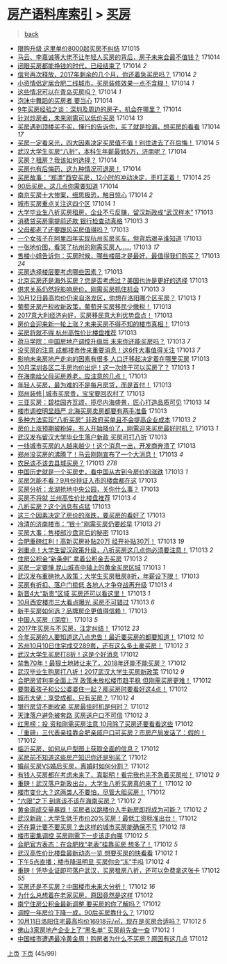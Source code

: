 [房产语料库索引](../../README.md)  > [买房](买房.md)
====
> [back](../README.md)

- [限购升级 这里单价8000起买房不纠结](http://jkwz.applinzi.com/ittc/7024556823494001680.html#%E9%99%90%E8%B4%AD%E5%8D%87%E7%BA%A7+%E8%BF%99%E9%87%8C%E5%8D%95%E4%BB%B78000%E8%B5%B7%E4%B9%B0%E6%88%BF%E4%B8%8D%E7%BA%A0%E7%BB%93) 171015  
- [马云、李嘉诚等大佬不让年轻人买房的背后，房子未来会最不值钱？](http://jkwz.applinzi.com/ittc/7024444293274666000.html#%E9%A9%AC%E4%BA%91%E3%80%81%E6%9D%8E%E5%98%89%E8%AF%9A%E7%AD%89%E5%A4%A7%E4%BD%AC%E4%B8%8D%E8%AE%A9%E5%B9%B4%E8%BD%BB%E4%BA%BA%E4%B9%B0%E6%88%BF%E7%9A%84%E8%83%8C%E5%90%8E%EF%BC%8C%E6%88%BF%E5%AD%90%E6%9C%AA%E6%9D%A5%E4%BC%9A%E6%9C%80%E4%B8%8D%E5%80%BC%E9%92%B1%EF%BC%9F) 171014  
- [闭眼买房都能挣钱的时代，已经结束了](http://jkwz.applinzi.com/ittc/7024437025569244177.html#%E9%97%AD%E7%9C%BC%E4%B9%B0%E6%88%BF%E9%83%BD%E8%83%BD%E6%8C%A3%E9%92%B1%E7%9A%84%E6%97%B6%E4%BB%A3%EF%BC%8C%E5%B7%B2%E7%BB%8F%E7%BB%93%E6%9D%9F%E4%BA%86) 171014 *2* 
- [信号再次释放，2017年剩余的几个月，你还着急买房吗？](http://jkwz.applinzi.com/ittc/7024395702103442448.html#%E4%BF%A1%E5%8F%B7%E5%86%8D%E6%AC%A1%E9%87%8A%E6%94%BE%EF%BC%8C2017%E5%B9%B4%E5%89%A9%E4%BD%99%E7%9A%84%E5%87%A0%E4%B8%AA%E6%9C%88%EF%BC%8C%E4%BD%A0%E8%BF%98%E7%9D%80%E6%80%A5%E4%B9%B0%E6%88%BF%E5%90%97%EF%BC%9F) 171014 *2* 
- [小资情侣定居合肥二线城市，买房装修效果一点不含糊！](http://jkwz.applinzi.com/ittc/7024344699765261328.html#%E5%B0%8F%E8%B5%84%E6%83%85%E4%BE%A3%E5%AE%9A%E5%B1%85%E5%90%88%E8%82%A5%E4%BA%8C%E7%BA%BF%E5%9F%8E%E5%B8%82%EF%BC%8C%E4%B9%B0%E6%88%BF%E8%A3%85%E4%BF%AE%E6%95%88%E6%9E%9C%E4%B8%80%E7%82%B9%E4%B8%8D%E5%90%AB%E7%B3%8A%EF%BC%81) 171014 *1* 
- [这些情况可以在青岛买房吗？](http://jkwz.applinzi.com/ittc/7024339954237441041.html#%E8%BF%99%E4%BA%9B%E6%83%85%E5%86%B5%E5%8F%AF%E4%BB%A5%E5%9C%A8%E9%9D%92%E5%B2%9B%E4%B9%B0%E6%88%BF%E5%90%97%EF%BC%9F) 171014 *1* 
- [泡沫中舞蹈的买房者 要当心](http://jkwz.applinzi.com/ittc/7024333327237121041.html#%E6%B3%A1%E6%B2%AB%E4%B8%AD%E8%88%9E%E8%B9%88%E7%9A%84%E4%B9%B0%E6%88%BF%E8%80%85+%E8%A6%81%E5%BD%93%E5%BF%83) 171014  
- [9年买房经验之谈：深圳及周边的房子，机会在哪里？](http://jkwz.applinzi.com/ittc/7024327762599478288.html#9%E5%B9%B4%E4%B9%B0%E6%88%BF%E7%BB%8F%E9%AA%8C%E4%B9%8B%E8%B0%88%EF%BC%9A%E6%B7%B1%E5%9C%B3%E5%8F%8A%E5%91%A8%E8%BE%B9%E7%9A%84%E6%88%BF%E5%AD%90%EF%BC%8C%E6%9C%BA%E4%BC%9A%E5%9C%A8%E5%93%AA%E9%87%8C%EF%BC%9F) 171014  
- [针对炒房者，未来刚需可以低价买房](http://jkwz.applinzi.com/ittc/7024295047665812496.html#%E9%92%88%E5%AF%B9%E7%82%92%E6%88%BF%E8%80%85%EF%BC%8C%E6%9C%AA%E6%9D%A5%E5%88%9A%E9%9C%80%E5%8F%AF%E4%BB%A5%E4%BD%8E%E4%BB%B7%E4%B9%B0%E6%88%BF) 171014 *13* 
- [买房遇到顶楼买不买，懂行的告诉你，买了就是捡漏，想买房的看看](http://jkwz.applinzi.com/ittc/7024278812320334864.html#%E4%B9%B0%E6%88%BF%E9%81%87%E5%88%B0%E9%A1%B6%E6%A5%BC%E4%B9%B0%E4%B8%8D%E4%B9%B0%EF%BC%8C%E6%87%82%E8%A1%8C%E7%9A%84%E5%91%8A%E8%AF%89%E4%BD%A0%EF%BC%8C%E4%B9%B0%E4%BA%86%E5%B0%B1%E6%98%AF%E6%8D%A1%E6%BC%8F%EF%BC%8C%E6%83%B3%E4%B9%B0%E6%88%BF%E7%9A%84%E7%9C%8B%E7%9C%8B) 171014 *17* 
- [买房一定看采光，四大因素决定买房值不值！别住进去了在后悔！](http://jkwz.applinzi.com/ittc/7024277351628801041.html#%E4%B9%B0%E6%88%BF%E4%B8%80%E5%AE%9A%E7%9C%8B%E9%87%87%E5%85%89%EF%BC%8C%E5%9B%9B%E5%A4%A7%E5%9B%A0%E7%B4%A0%E5%86%B3%E5%AE%9A%E4%B9%B0%E6%88%BF%E5%80%BC%E4%B8%8D%E5%80%BC%EF%BC%81%E5%88%AB%E4%BD%8F%E8%BF%9B%E5%8E%BB%E4%BA%86%E5%9C%A8%E5%90%8E%E6%82%94%EF%BC%81) 171014 *5* 
- [武汉大学生买房“八折”，本科生年薪最低5万，济南呢？](http://jkwz.applinzi.com/ittc/7024259664710206481.html#%E6%AD%A6%E6%B1%89%E5%A4%A7%E5%AD%A6%E7%94%9F%E4%B9%B0%E6%88%BF%E2%80%9C%E5%85%AB%E6%8A%98%E2%80%9D%EF%BC%8C%E6%9C%AC%E7%A7%91%E7%94%9F%E5%B9%B4%E8%96%AA%E6%9C%80%E4%BD%8E5%E4%B8%87%EF%BC%8C%E6%B5%8E%E5%8D%97%E5%91%A2%EF%BC%9F) 171014  
- [买房？租房？我该如何选择？](http://jkwz.applinzi.com/ittc/7024251076948263952.html#%E4%B9%B0%E6%88%BF%EF%BC%9F%E7%A7%9F%E6%88%BF%EF%BC%9F%E6%88%91%E8%AF%A5%E5%A6%82%E4%BD%95%E9%80%89%E6%8B%A9%EF%BC%9F) 171014  
- [买房也有后悔药，这九种情况可退房！](http://jkwz.applinzi.com/ittc/7023514488228283409.html#%E4%B9%B0%E6%88%BF%E4%B9%9F%E6%9C%89%E5%90%8E%E6%82%94%E8%8D%AF%EF%BC%8C%E8%BF%99%E4%B9%9D%E7%A7%8D%E6%83%85%E5%86%B5%E5%8F%AF%E9%80%80%E6%88%BF%EF%BC%81) 171014  
- [买房故事：“郑漂”西安买房，12小时的冲动决定，歪打正着！](http://jkwz.applinzi.com/ittc/7024228383200904209.html#%E4%B9%B0%E6%88%BF%E6%95%85%E4%BA%8B%EF%BC%9A%E2%80%9C%E9%83%91%E6%BC%82%E2%80%9D%E8%A5%BF%E5%AE%89%E4%B9%B0%E6%88%BF%EF%BC%8C12%E5%B0%8F%E6%97%B6%E7%9A%84%E5%86%B2%E5%8A%A8%E5%86%B3%E5%AE%9A%EF%BC%8C%E6%AD%AA%E6%89%93%E6%AD%A3%E7%9D%80%EF%BC%81) 171014 *25* 
- [90后买房，这几点你需要知道](http://jkwz.applinzi.com/ittc/7022819107160982545.html#90%E5%90%8E%E4%B9%B0%E6%88%BF%EF%BC%8C%E8%BF%99%E5%87%A0%E7%82%B9%E4%BD%A0%E9%9C%80%E8%A6%81%E7%9F%A5%E9%81%93) 171014  
- [南京买房十大惨案，细思极恐，触目惊心](http://jkwz.applinzi.com/ittc/7024204812856591376.html#%E5%8D%97%E4%BA%AC%E4%B9%B0%E6%88%BF%E5%8D%81%E5%A4%A7%E6%83%A8%E6%A1%88%EF%BC%8C%E7%BB%86%E6%80%9D%E6%9E%81%E6%81%90%EF%BC%8C%E8%A7%A6%E7%9B%AE%E6%83%8A%E5%BF%83) 171014 *2* 
- [城市买房重点关注这四个区](http://jkwz.applinzi.com/ittc/7024195877353292817.html#%E5%9F%8E%E5%B8%82%E4%B9%B0%E6%88%BF%E9%87%8D%E7%82%B9%E5%85%B3%E6%B3%A8%E8%BF%99%E5%9B%9B%E4%B8%AA%E5%8C%BA) 171014 *1* 
- [大学毕业生八折买房租房，企业不亏反赚，留汉新政成“武汉样本”](http://jkwz.applinzi.com/ittc/7024066097639326737.html#%E5%A4%A7%E5%AD%A6%E6%AF%95%E4%B8%9A%E7%94%9F%E5%85%AB%E6%8A%98%E4%B9%B0%E6%88%BF%E7%A7%9F%E6%88%BF%EF%BC%8C%E4%BC%81%E4%B8%9A%E4%B8%8D%E4%BA%8F%E5%8F%8D%E8%B5%9A%EF%BC%8C%E7%95%99%E6%B1%89%E6%96%B0%E6%94%BF%E6%88%90%E2%80%9C%E6%AD%A6%E6%B1%89%E6%A0%B7%E6%9C%AC%E2%80%9D) 171013  
- [消费贷买房需提前还款 银行检查动真格](http://jkwz.applinzi.com/ittc/7024066702403437584.html#%E6%B6%88%E8%B4%B9%E8%B4%B7%E4%B9%B0%E6%88%BF%E9%9C%80%E6%8F%90%E5%89%8D%E8%BF%98%E6%AC%BE+%E9%93%B6%E8%A1%8C%E6%A3%80%E6%9F%A5%E5%8A%A8%E7%9C%9F%E6%A0%BC) 171013 *3* 
- [父母都老了还要跟风买房值得吗？](http://jkwz.applinzi.com/ittc/7024050118037341200.html#%E7%88%B6%E6%AF%8D%E9%83%BD%E8%80%81%E4%BA%86%E8%BF%98%E8%A6%81%E8%B7%9F%E9%A3%8E%E4%B9%B0%E6%88%BF%E5%80%BC%E5%BE%97%E5%90%97%EF%BC%9F) 171013  
- [一个女孩子在阿里四年实现杭州买房买车，但背后艰辛谁知道](http://jkwz.applinzi.com/ittc/7024046741043807249.html#%E4%B8%80%E4%B8%AA%E5%A5%B3%E5%AD%A9%E5%AD%90%E5%9C%A8%E9%98%BF%E9%87%8C%E5%9B%9B%E5%B9%B4%E5%AE%9E%E7%8E%B0%E6%9D%AD%E5%B7%9E%E4%B9%B0%E6%88%BF%E4%B9%B0%E8%BD%A6%EF%BC%8C%E4%BD%86%E8%83%8C%E5%90%8E%E8%89%B0%E8%BE%9B%E8%B0%81%E7%9F%A5%E9%81%93) 171013  
- [一张地价图，看哭了杭州的刚需买房人……](http://jkwz.applinzi.com/ittc/7024040984361567248.html#%E4%B8%80%E5%BC%A0%E5%9C%B0%E4%BB%B7%E5%9B%BE%EF%BC%8C%E7%9C%8B%E5%93%AD%E4%BA%86%E6%9D%AD%E5%B7%9E%E7%9A%84%E5%88%9A%E9%9C%80%E4%B9%B0%E6%88%BF%E4%BA%BA%E2%80%A6%E2%80%A6) 171013 *17* 
- [售楼小姐告诉你：买房时候，哪些楼层才是最好，最值得我们购买？](http://jkwz.applinzi.com/ittc/7024035496454521873.html#%E5%94%AE%E6%A5%BC%E5%B0%8F%E5%A7%90%E5%91%8A%E8%AF%89%E4%BD%A0%EF%BC%9A%E4%B9%B0%E6%88%BF%E6%97%B6%E5%80%99%EF%BC%8C%E5%93%AA%E4%BA%9B%E6%A5%BC%E5%B1%82%E6%89%8D%E6%98%AF%E6%9C%80%E5%A5%BD%EF%BC%8C%E6%9C%80%E5%80%BC%E5%BE%97%E6%88%91%E4%BB%AC%E8%B4%AD%E4%B9%B0%EF%BC%9F) 171013 *24* 
- [买房选择楼层要考虑哪些因素？](http://jkwz.applinzi.com/ittc/7024015169502577680.html#%E4%B9%B0%E6%88%BF%E9%80%89%E6%8B%A9%E6%A5%BC%E5%B1%82%E8%A6%81%E8%80%83%E8%99%91%E5%93%AA%E4%BA%9B%E5%9B%A0%E7%B4%A0%EF%BC%9F) 171013  
- [北京买房还是海外买房？您是否考虑过？美国也许是更好的选择](http://jkwz.applinzi.com/ittc/7024010256978543632.html#%E5%8C%97%E4%BA%AC%E4%B9%B0%E6%88%BF%E8%BF%98%E6%98%AF%E6%B5%B7%E5%A4%96%E4%B9%B0%E6%88%BF%EF%BC%9F%E6%82%A8%E6%98%AF%E5%90%A6%E8%80%83%E8%99%91%E8%BF%87%EF%BC%9F%E7%BE%8E%E5%9B%BD%E4%B9%9F%E8%AE%B8%E6%98%AF%E6%9B%B4%E5%A5%BD%E7%9A%84%E9%80%89%E6%8B%A9) 171013  
- [供求关系仍然将影响房价，刚需买房抓住机会](http://jkwz.applinzi.com/ittc/7023996565822374928.html#%E4%BE%9B%E6%B1%82%E5%85%B3%E7%B3%BB%E4%BB%8D%E7%84%B6%E5%B0%86%E5%BD%B1%E5%93%8D%E6%88%BF%E4%BB%B7%EF%BC%8C%E5%88%9A%E9%9C%80%E4%B9%B0%E6%88%BF%E6%8A%93%E4%BD%8F%E6%9C%BA%E4%BC%9A) 171013 *3* 
- [10月12日最高均价仍来自洛龙区，你想在洛阳哪个区买房？](http://jkwz.applinzi.com/ittc/7023990225456612369.html#10%E6%9C%8812%E6%97%A5%E6%9C%80%E9%AB%98%E5%9D%87%E4%BB%B7%E4%BB%8D%E6%9D%A5%E8%87%AA%E6%B4%9B%E9%BE%99%E5%8C%BA%EF%BC%8C%E4%BD%A0%E6%83%B3%E5%9C%A8%E6%B4%9B%E9%98%B3%E5%93%AA%E4%B8%AA%E5%8C%BA%E4%B9%B0%E6%88%BF%EF%BC%9F) 171013 *1* 
- [葡萄牙房产税收新政策，葡萄牙买房移民少缴税！](http://jkwz.applinzi.com/ittc/7023986988288574481.html#%E8%91%A1%E8%90%84%E7%89%99%E6%88%BF%E4%BA%A7%E7%A8%8E%E6%94%B6%E6%96%B0%E6%94%BF%E7%AD%96%EF%BC%8C%E8%91%A1%E8%90%84%E7%89%99%E4%B9%B0%E6%88%BF%E7%A7%BB%E6%B0%91%E5%B0%91%E7%BC%B4%E7%A8%8E%EF%BC%81) 171013  
- [2017意大利经济向好，买房移民意大利优势盘点！](http://jkwz.applinzi.com/ittc/7023986782381802513.html#2017%E6%84%8F%E5%A4%A7%E5%88%A9%E7%BB%8F%E6%B5%8E%E5%90%91%E5%A5%BD%EF%BC%8C%E4%B9%B0%E6%88%BF%E7%A7%BB%E6%B0%91%E6%84%8F%E5%A4%A7%E5%88%A9%E4%BC%98%E5%8A%BF%E7%9B%98%E7%82%B9%EF%BC%81) 171013  
- [房价会迎来新一轮上涨？未来买房不得不知的楼市真相！](http://jkwz.applinzi.com/ittc/7023984898698904592.html#%E6%88%BF%E4%BB%B7%E4%BC%9A%E8%BF%8E%E6%9D%A5%E6%96%B0%E4%B8%80%E8%BD%AE%E4%B8%8A%E6%B6%A8%EF%BC%9F%E6%9C%AA%E6%9D%A5%E4%B9%B0%E6%88%BF%E4%B8%8D%E5%BE%97%E4%B8%8D%E7%9F%A5%E7%9A%84%E6%A5%BC%E5%B8%82%E7%9C%9F%E7%9B%B8%EF%BC%81) 171013  
- [买房将就不得 杭州高性价比楼盘推荐](http://jkwz.applinzi.com/ittc/7023984169389130769.html#%E4%B9%B0%E6%88%BF%E5%B0%86%E5%B0%B1%E4%B8%8D%E5%BE%97+%E6%9D%AD%E5%B7%9E%E9%AB%98%E6%80%A7%E4%BB%B7%E6%AF%94%E6%A5%BC%E7%9B%98%E6%8E%A8%E8%8D%90) 171013  
- [荷马学院：中国房地产调控升级后 未来你还能买房吗？](http://jkwz.applinzi.com/ittc/7023983893290681361.html#%E8%8D%B7%E9%A9%AC%E5%AD%A6%E9%99%A2%EF%BC%9A%E4%B8%AD%E5%9B%BD%E6%88%BF%E5%9C%B0%E4%BA%A7%E8%B0%83%E6%8E%A7%E5%8D%87%E7%BA%A7%E5%90%8E+%E6%9C%AA%E6%9D%A5%E4%BD%A0%E8%BF%98%E8%83%BD%E4%B9%B0%E6%88%BF%E5%90%97%EF%BC%9F) 171013 *7* 
- [没买房的注意 成都楼市传来重要消息！这6件大事值得关注](http://jkwz.applinzi.com/ittc/7023983438800094225.html#%E6%B2%A1%E4%B9%B0%E6%88%BF%E7%9A%84%E6%B3%A8%E6%84%8F+%E6%88%90%E9%83%BD%E6%A5%BC%E5%B8%82%E4%BC%A0%E6%9D%A5%E9%87%8D%E8%A6%81%E6%B6%88%E6%81%AF%EF%BC%81%E8%BF%996%E4%BB%B6%E5%A4%A7%E4%BA%8B%E5%80%BC%E5%BE%97%E5%85%B3%E6%B3%A8) 171013 *7* 
- [影响未来房地产走向的因素有很多 人口迁移起决定着在哪里买房](http://jkwz.applinzi.com/ittc/7023975546999014416.html#%E5%BD%B1%E5%93%8D%E6%9C%AA%E6%9D%A5%E6%88%BF%E5%9C%B0%E4%BA%A7%E8%B5%B0%E5%90%91%E7%9A%84%E5%9B%A0%E7%B4%A0%E6%9C%89%E5%BE%88%E5%A4%9A+%E4%BA%BA%E5%8F%A3%E8%BF%81%E7%A7%BB%E8%B5%B7%E5%86%B3%E5%AE%9A%E7%9D%80%E5%9C%A8%E5%93%AA%E9%87%8C%E4%B9%B0%E6%88%BF) 171013  
- [10月深圳各区二手房均价出炉！这一次终于可以买房了？](http://jkwz.applinzi.com/ittc/7023960939731354640.html#10%E6%9C%88%E6%B7%B1%E5%9C%B3%E5%90%84%E5%8C%BA%E4%BA%8C%E6%89%8B%E6%88%BF%E5%9D%87%E4%BB%B7%E5%87%BA%E7%82%89%EF%BC%81%E8%BF%99%E4%B8%80%E6%AC%A1%E7%BB%88%E4%BA%8E%E5%8F%AF%E4%BB%A5%E4%B9%B0%E6%88%BF%E4%BA%86%EF%BC%9F) 171013 *1* 
- [在海南给父母买房养老，应注意的几点！](http://jkwz.applinzi.com/ittc/7023960351245354000.html#%E5%9C%A8%E6%B5%B7%E5%8D%97%E7%BB%99%E7%88%B6%E6%AF%8D%E4%B9%B0%E6%88%BF%E5%85%BB%E8%80%81%EF%BC%8C%E5%BA%94%E6%B3%A8%E6%84%8F%E7%9A%84%E5%87%A0%E7%82%B9%EF%BC%81) 171013  
- [年轻人买房，最为难的不是每月房贷，而是首付！](http://jkwz.applinzi.com/ittc/7023954529660437520.html#%E5%B9%B4%E8%BD%BB%E4%BA%BA%E4%B9%B0%E6%88%BF%EF%BC%8C%E6%9C%80%E4%B8%BA%E9%9A%BE%E7%9A%84%E4%B8%8D%E6%98%AF%E6%AF%8F%E6%9C%88%E6%88%BF%E8%B4%B7%EF%BC%8C%E8%80%8C%E6%98%AF%E9%A6%96%E4%BB%98%EF%BC%81) 171013  
- [郑州装修│城市买房贵，宝宝要回农村了](http://jkwz.applinzi.com/ittc/7023945574041256976.html#%E9%83%91%E5%B7%9E%E8%A3%85%E4%BF%AE%E2%94%82%E5%9F%8E%E5%B8%82%E4%B9%B0%E6%88%BF%E8%B4%B5%EF%BC%8C%E5%AE%9D%E5%AE%9D%E8%A6%81%E5%9B%9E%E5%86%9C%E6%9D%91%E4%BA%86) 171013  
- [三亚买房：碧桂园齐瓦颂，揽尽内海盛景，匠心打造品质可见](http://jkwz.applinzi.com/ittc/7023606008960779281.html#%E4%B8%89%E4%BA%9A%E4%B9%B0%E6%88%BF%EF%BC%9A%E7%A2%A7%E6%A1%82%E5%9B%AD%E9%BD%90%E7%93%A6%E9%A2%82%EF%BC%8C%E6%8F%BD%E5%B0%BD%E5%86%85%E6%B5%B7%E7%9B%9B%E6%99%AF%EF%BC%8C%E5%8C%A0%E5%BF%83%E6%89%93%E9%80%A0%E5%93%81%E8%B4%A8%E5%8F%AF%E8%A7%81) 171013 *14* 
- [楼市调控明显趋严 北海买房卖房都要有两手准备](http://jkwz.applinzi.com/ittc/7023903380068631568.html#%E6%A5%BC%E5%B8%82%E8%B0%83%E6%8E%A7%E6%98%8E%E6%98%BE%E8%B6%8B%E4%B8%A5+%E5%8C%97%E6%B5%B7%E4%B9%B0%E6%88%BF%E5%8D%96%E6%88%BF%E9%83%BD%E8%A6%81%E6%9C%89%E4%B8%A4%E6%89%8B%E5%87%86%E5%A4%87) 171013  
- [多种方法实现“八折买房” 非政府买单且不会提高企业成本](http://jkwz.applinzi.com/ittc/7023923127774610448.html#%E5%A4%9A%E7%A7%8D%E6%96%B9%E6%B3%95%E5%AE%9E%E7%8E%B0%E2%80%9C%E5%85%AB%E6%8A%98%E4%B9%B0%E6%88%BF%E2%80%9D+%E9%9D%9E%E6%94%BF%E5%BA%9C%E4%B9%B0%E5%8D%95%E4%B8%94%E4%B8%8D%E4%BC%9A%E6%8F%90%E9%AB%98%E4%BC%81%E4%B8%9A%E6%88%90%E6%9C%AC) 171013 *2* 
- [房价上涨预期被粉碎，有人开始降价了，刚需迎来买房最好时机？](http://jkwz.applinzi.com/ittc/7023920048471802896.html#%E6%88%BF%E4%BB%B7%E4%B8%8A%E6%B6%A8%E9%A2%84%E6%9C%9F%E8%A2%AB%E7%B2%89%E7%A2%8E%EF%BC%8C%E6%9C%89%E4%BA%BA%E5%BC%80%E5%A7%8B%E9%99%8D%E4%BB%B7%E4%BA%86%EF%BC%8C%E5%88%9A%E9%9C%80%E8%BF%8E%E6%9D%A5%E4%B9%B0%E6%88%BF%E6%9C%80%E5%A5%BD%E6%97%B6%E6%9C%BA%EF%BC%9F) 171013 *1* 
- [武汉发布留汉大学毕业生落户新政 买房可打八折](http://jkwz.applinzi.com/ittc/7023889501443851280.html#%E6%AD%A6%E6%B1%89%E5%8F%91%E5%B8%83%E7%95%99%E6%B1%89%E5%A4%A7%E5%AD%A6%E6%AF%95%E4%B8%9A%E7%94%9F%E8%90%BD%E6%88%B7%E6%96%B0%E6%94%BF+%E4%B9%B0%E6%88%BF%E5%8F%AF%E6%89%93%E5%85%AB%E6%8A%98) 171013  
- [一线城市买房的人越来越少！这个消息一出，开发商奔溃了](http://jkwz.applinzi.com/ittc/7023889219725050896.html#%E4%B8%80%E7%BA%BF%E5%9F%8E%E5%B8%82%E4%B9%B0%E6%88%BF%E7%9A%84%E4%BA%BA%E8%B6%8A%E6%9D%A5%E8%B6%8A%E5%B0%91%EF%BC%81%E8%BF%99%E4%B8%AA%E6%B6%88%E6%81%AF%E4%B8%80%E5%87%BA%EF%BC%8C%E5%BC%80%E5%8F%91%E5%95%86%E5%A5%94%E6%BA%83%E4%BA%86) 171013  
- [郑州没买房的沸腾了！马云刚刚宣布了一个大消息！](http://jkwz.applinzi.com/ittc/7023888843466605585.html#%E9%83%91%E5%B7%9E%E6%B2%A1%E4%B9%B0%E6%88%BF%E7%9A%84%E6%B2%B8%E8%85%BE%E4%BA%86%EF%BC%81%E9%A9%AC%E4%BA%91%E5%88%9A%E5%88%9A%E5%AE%A3%E5%B8%83%E4%BA%86%E4%B8%80%E4%B8%AA%E5%A4%A7%E6%B6%88%E6%81%AF%EF%BC%81) 171013 *4* 
- [农民该不该去县城买房？](http://jkwz.applinzi.com/ittc/7023882753043596305.html#%E5%86%9C%E6%B0%91%E8%AF%A5%E4%B8%8D%E8%AF%A5%E5%8E%BB%E5%8E%BF%E5%9F%8E%E4%B9%B0%E6%88%BF%EF%BC%9F) 171013 *278* 
- [中国历史就是一个买房史，看中国从古到今房价的涨跌](http://jkwz.applinzi.com/ittc/7023882586395509776.html#%E4%B8%AD%E5%9B%BD%E5%8E%86%E5%8F%B2%E5%B0%B1%E6%98%AF%E4%B8%80%E4%B8%AA%E4%B9%B0%E6%88%BF%E5%8F%B2%EF%BC%8C%E7%9C%8B%E4%B8%AD%E5%9B%BD%E4%BB%8E%E5%8F%A4%E5%88%B0%E4%BB%8A%E6%88%BF%E4%BB%B7%E7%9A%84%E6%B6%A8%E8%B7%8C) 171013 *1* 
- [买房怎能不看？9月份持证入市的楼盘都在这](http://jkwz.applinzi.com/ittc/7023881368856167440.html#%E4%B9%B0%E6%88%BF%E6%80%8E%E8%83%BD%E4%B8%8D%E7%9C%8B%EF%BC%9F9%E6%9C%88%E4%BB%BD%E6%8C%81%E8%AF%81%E5%85%A5%E5%B8%82%E7%9A%84%E6%A5%BC%E7%9B%98%E9%83%BD%E5%9C%A8%E8%BF%99) 171013  
- [买房分析：龙湖抢地中央公园，关你什么事？](http://jkwz.applinzi.com/ittc/7023879871116346385.html#%E4%B9%B0%E6%88%BF%E5%88%86%E6%9E%90%EF%BC%9A%E9%BE%99%E6%B9%96%E6%8A%A2%E5%9C%B0%E4%B8%AD%E5%A4%AE%E5%85%AC%E5%9B%AD%EF%BC%8C%E5%85%B3%E4%BD%A0%E4%BB%80%E4%B9%88%E4%BA%8B%EF%BC%9F) 171013  
- [买房不将就 兰州高性价比楼盘推荐](http://jkwz.applinzi.com/ittc/7023877244873868304.html#%E4%B9%B0%E6%88%BF%E4%B8%8D%E5%B0%86%E5%B0%B1+%E5%85%B0%E5%B7%9E%E9%AB%98%E6%80%A7%E4%BB%B7%E6%AF%94%E6%A5%BC%E7%9B%98%E6%8E%A8%E8%8D%90) 171013 *4* 
- [八折买房？这个消息有点猛](http://jkwz.applinzi.com/ittc/7023872450096530448.html#%E5%85%AB%E6%8A%98%E4%B9%B0%E6%88%BF%EF%BC%9F%E8%BF%99%E4%B8%AA%E6%B6%88%E6%81%AF%E6%9C%89%E7%82%B9%E7%8C%9B) 171013  
- [这三个因素决定了房价的涨跌，要买房的看好了](http://jkwz.applinzi.com/ittc/7023863017048114193.html#%E8%BF%99%E4%B8%89%E4%B8%AA%E5%9B%A0%E7%B4%A0%E5%86%B3%E5%AE%9A%E4%BA%86%E6%88%BF%E4%BB%B7%E7%9A%84%E6%B6%A8%E8%B7%8C%EF%BC%8C%E8%A6%81%E4%B9%B0%E6%88%BF%E7%9A%84%E7%9C%8B%E5%A5%BD%E4%BA%86) 171013  
- [冷清的济南楼市：“银十”刚需买房仍要趁早](http://jkwz.applinzi.com/ittc/7023857405232940049.html#%E5%86%B7%E6%B8%85%E7%9A%84%E6%B5%8E%E5%8D%97%E6%A5%BC%E5%B8%82%EF%BC%9A%E2%80%9C%E9%93%B6%E5%8D%81%E2%80%9D%E5%88%9A%E9%9C%80%E4%B9%B0%E6%88%BF%E4%BB%8D%E8%A6%81%E8%B6%81%E6%97%A9) 171013 *21* 
- [买房大事：售楼部沙盘背后的秘密](http://jkwz.applinzi.com/ittc/7023848758884959249.html#%E4%B9%B0%E6%88%BF%E5%A4%A7%E4%BA%8B%EF%BC%9A%E5%94%AE%E6%A5%BC%E9%83%A8%E6%B2%99%E7%9B%98%E8%83%8C%E5%90%8E%E7%9A%84%E7%A7%98%E5%AF%86) 171013  
- [合肥重磅红利！高新买房补贴20万 经开补贴30万！](http://jkwz.applinzi.com/ittc/7023847549390291985.html#%E5%90%88%E8%82%A5%E9%87%8D%E7%A3%85%E7%BA%A2%E5%88%A9%EF%BC%81%E9%AB%98%E6%96%B0%E4%B9%B0%E6%88%BF%E8%A1%A5%E8%B4%B420%E4%B8%87+%E7%BB%8F%E5%BC%80%E8%A1%A5%E8%B4%B430%E4%B8%87%EF%BC%81) 171013 *19* 
- [划重点！大学生留汉政策升级，八折买房这几点你必须要注意！](http://jkwz.applinzi.com/ittc/7023838783215240209.html#%E5%88%92%E9%87%8D%E7%82%B9%EF%BC%81%E5%A4%A7%E5%AD%A6%E7%94%9F%E7%95%99%E6%B1%89%E6%94%BF%E7%AD%96%E5%8D%87%E7%BA%A7%EF%BC%8C%E5%85%AB%E6%8A%98%E4%B9%B0%E6%88%BF%E8%BF%99%E5%87%A0%E7%82%B9%E4%BD%A0%E5%BF%85%E9%A1%BB%E8%A6%81%E6%B3%A8%E6%84%8F%EF%BC%81) 171013 *2* 
- [住房公积金“新条例” 拿着公积金去买房](http://jkwz.applinzi.com/ittc/7023829683450414096.html#%E4%BD%8F%E6%88%BF%E5%85%AC%E7%A7%AF%E9%87%91%E2%80%9C%E6%96%B0%E6%9D%A1%E4%BE%8B%E2%80%9D+%E6%8B%BF%E7%9D%80%E5%85%AC%E7%A7%AF%E9%87%91%E5%8E%BB%E4%B9%B0%E6%88%BF) 171013 *2* 
- [买房一定要懂 昆山城市中轴上的黄金买房区域](http://jkwz.applinzi.com/ittc/7023814071512728592.html#%E4%B9%B0%E6%88%BF%E4%B8%80%E5%AE%9A%E8%A6%81%E6%87%82+%E6%98%86%E5%B1%B1%E5%9F%8E%E5%B8%82%E4%B8%AD%E8%BD%B4%E4%B8%8A%E7%9A%84%E9%BB%84%E9%87%91%E4%B9%B0%E6%88%BF%E5%8C%BA%E5%9F%9F) 171013 *1* 
- [武汉发布重磅抢人政策：大学生买房租房8折，年薪设下限！](http://jkwz.applinzi.com/ittc/7023800668593325072.html#%E6%AD%A6%E6%B1%89%E5%8F%91%E5%B8%83%E9%87%8D%E7%A3%85%E6%8A%A2%E4%BA%BA%E6%94%BF%E7%AD%96%EF%BC%9A%E5%A4%A7%E5%AD%A6%E7%94%9F%E4%B9%B0%E6%88%BF%E7%A7%9F%E6%88%BF8%E6%8A%98%EF%BC%8C%E5%B9%B4%E8%96%AA%E8%AE%BE%E4%B8%8B%E9%99%90%EF%BC%81) 171013  
- [买房有折扣、落户门槛低 各地人才争夺战再升级](http://jkwz.applinzi.com/ittc/7023709477650564113.html#%E4%B9%B0%E6%88%BF%E6%9C%89%E6%8A%98%E6%89%A3%E3%80%81%E8%90%BD%E6%88%B7%E9%97%A8%E6%A7%9B%E4%BD%8E+%E5%90%84%E5%9C%B0%E4%BA%BA%E6%89%8D%E4%BA%89%E5%A4%BA%E6%88%98%E5%86%8D%E5%8D%87%E7%BA%A7) 171013 *4* 
- [新晋4大“新贵”区域 买房还可以看这里！](http://jkwz.applinzi.com/ittc/7023705902283228177.html#%E6%96%B0%E6%99%8B4%E5%A4%A7%E2%80%9C%E6%96%B0%E8%B4%B5%E2%80%9D%E5%8C%BA%E5%9F%9F+%E4%B9%B0%E6%88%BF%E8%BF%98%E5%8F%AF%E4%BB%A5%E7%9C%8B%E8%BF%99%E9%87%8C%EF%BC%81) 171013 *1* 
- [10月西安楼市三大看点曝光 买房不可错过](http://jkwz.applinzi.com/ittc/7023705831349175312.html#10%E6%9C%88%E8%A5%BF%E5%AE%89%E6%A5%BC%E5%B8%82%E4%B8%89%E5%A4%A7%E7%9C%8B%E7%82%B9%E6%9B%9D%E5%85%89+%E4%B9%B0%E6%88%BF%E4%B8%8D%E5%8F%AF%E9%94%99%E8%BF%87) 171013 *6* 
- [新手买房如何选？品牌房企更值得信赖！](http://jkwz.applinzi.com/ittc/7023705834629104656.html#%E6%96%B0%E6%89%8B%E4%B9%B0%E6%88%BF%E5%A6%82%E4%BD%95%E9%80%89%EF%BC%9F%E5%93%81%E7%89%8C%E6%88%BF%E4%BC%81%E6%9B%B4%E5%80%BC%E5%BE%97%E4%BF%A1%E8%B5%96%EF%BC%81) 171013  
- [中国人买房（深度）](http://jkwz.applinzi.com/ittc/7023703585655882769.html#%E4%B8%AD%E5%9B%BD%E4%BA%BA%E4%B9%B0%E6%88%BF%EF%BC%88%E6%B7%B1%E5%BA%A6%EF%BC%89) 171013 *5* 
- [2017年买房与不买房，注定纠结！](http://jkwz.applinzi.com/ittc/7023616880210871312.html#2017%E5%B9%B4%E4%B9%B0%E6%88%BF%E4%B8%8E%E4%B8%8D%E4%B9%B0%E6%88%BF%EF%BC%8C%E6%B3%A8%E5%AE%9A%E7%BA%A0%E7%BB%93%EF%BC%81) 171012 *23* 
- [今年买房的人要知道这八点忠告！最近要买房的都要知道！](http://jkwz.applinzi.com/ittc/7023661619966641168.html#%E4%BB%8A%E5%B9%B4%E4%B9%B0%E6%88%BF%E7%9A%84%E4%BA%BA%E8%A6%81%E7%9F%A5%E9%81%93%E8%BF%99%E5%85%AB%E7%82%B9%E5%BF%A0%E5%91%8A%EF%BC%81%E6%9C%80%E8%BF%91%E8%A6%81%E4%B9%B0%E6%88%BF%E7%9A%84%E9%83%BD%E8%A6%81%E7%9F%A5%E9%81%93%EF%BC%81) 171012 *10* 
- [苏州10月10日住宅成交289套，还有这么多土豪买房！](http://jkwz.applinzi.com/ittc/7023652799068505104.html#%E8%8B%8F%E5%B7%9E10%E6%9C%8810%E6%97%A5%E4%BD%8F%E5%AE%85%E6%88%90%E4%BA%A4289%E5%A5%97%EF%BC%8C%E8%BF%98%E6%9C%89%E8%BF%99%E4%B9%88%E5%A4%9A%E5%9C%9F%E8%B1%AA%E4%B9%B0%E6%88%BF%EF%BC%81) 171012 *3* 
- [武汉大学生买房打8折！这是个好消息](http://jkwz.applinzi.com/ittc/7023650880950371344.html#%E6%AD%A6%E6%B1%89%E5%A4%A7%E5%AD%A6%E7%94%9F%E4%B9%B0%E6%88%BF%E6%89%938%E6%8A%98%EF%BC%81%E8%BF%99%E6%98%AF%E4%B8%AA%E5%A5%BD%E6%B6%88%E6%81%AF) 171012  
- [禁售70年！最狠土地转让来了，2018年还能不能买房？](http://jkwz.applinzi.com/ittc/7023631361347421201.html#%E7%A6%81%E5%94%AE70%E5%B9%B4%EF%BC%81%E6%9C%80%E7%8B%A0%E5%9C%9F%E5%9C%B0%E8%BD%AC%E8%AE%A9%E6%9D%A5%E4%BA%86%EF%BC%8C2018%E5%B9%B4%E8%BF%98%E8%83%BD%E4%B8%8D%E8%83%BD%E4%B9%B0%E6%88%BF%EF%BC%9F) 171012  
- [武汉毕业生购房打八折！2017武汉大学生买房新政策](http://jkwz.applinzi.com/ittc/7023624036398138384.html#%E6%AD%A6%E6%B1%89%E6%AF%95%E4%B8%9A%E7%94%9F%E8%B4%AD%E6%88%BF%E6%89%93%E5%85%AB%E6%8A%98%EF%BC%812017%E6%AD%A6%E6%B1%89%E5%A4%A7%E5%AD%A6%E7%94%9F%E4%B9%B0%E6%88%BF%E6%96%B0%E6%94%BF%E7%AD%96) 171012 *9* 
- [合肥房贷利率全面上浮 政策未放松楼市趋平稳 但刚需买房更难！](http://jkwz.applinzi.com/ittc/7023615481993495568.html#%E5%90%88%E8%82%A5%E6%88%BF%E8%B4%B7%E5%88%A9%E7%8E%87%E5%85%A8%E9%9D%A2%E4%B8%8A%E6%B5%AE+%E6%94%BF%E7%AD%96%E6%9C%AA%E6%94%BE%E6%9D%BE%E6%A5%BC%E5%B8%82%E8%B6%8B%E5%B9%B3%E7%A8%B3+%E4%BD%86%E5%88%9A%E9%9C%80%E4%B9%B0%E6%88%BF%E6%9B%B4%E9%9A%BE%EF%BC%81) 171012  
- [要带着孩子和公公婆婆住一起？那买房时要看好这4点！](http://jkwz.applinzi.com/ittc/7023598632660632592.html#%E8%A6%81%E5%B8%A6%E7%9D%80%E5%AD%A9%E5%AD%90%E5%92%8C%E5%85%AC%E5%85%AC%E5%A9%86%E5%A9%86%E4%BD%8F%E4%B8%80%E8%B5%B7%EF%BC%9F%E9%82%A3%E4%B9%B0%E6%88%BF%E6%97%B6%E8%A6%81%E7%9C%8B%E5%A5%BD%E8%BF%994%E7%82%B9%EF%BC%81) 171012  
- [城市大佬：享受成都，只有买房？](http://jkwz.applinzi.com/ittc/7023604779232789520.html#%E5%9F%8E%E5%B8%82%E5%A4%A7%E4%BD%AC%EF%BC%9A%E4%BA%AB%E5%8F%97%E6%88%90%E9%83%BD%EF%BC%8C%E5%8F%AA%E6%9C%89%E4%B9%B0%E6%88%BF%EF%BC%9F) 171012 *4* 
- [银行房贷不断收紧 买房最佳时机是何时？](http://jkwz.applinzi.com/ittc/7023604190981653520.html#%E9%93%B6%E8%A1%8C%E6%88%BF%E8%B4%B7%E4%B8%8D%E6%96%AD%E6%94%B6%E7%B4%A7+%E4%B9%B0%E6%88%BF%E6%9C%80%E4%BD%B3%E6%97%B6%E6%9C%BA%E6%98%AF%E4%BD%95%E6%97%B6%EF%BC%9F) 171012  
- [天津落户避免被套路 买房送户口不可信](http://jkwz.applinzi.com/ittc/7023602427138409488.html#%E5%A4%A9%E6%B4%A5%E8%90%BD%E6%88%B7%E9%81%BF%E5%85%8D%E8%A2%AB%E5%A5%97%E8%B7%AF+%E4%B9%B0%E6%88%BF%E9%80%81%E6%88%B7%E5%8F%A3%E4%B8%8D%E5%8F%AF%E4%BF%A1) 171012 *3* 
- [红黑榜：投 资和刚需买房注意 10月除了买房还要看看这些](http://jkwz.applinzi.com/ittc/7023603181341377553.html#%E7%BA%A2%E9%BB%91%E6%A6%9C%EF%BC%9A%E6%8A%95+%E8%B5%84%E5%92%8C%E5%88%9A%E9%9C%80%E4%B9%B0%E6%88%BF%E6%B3%A8%E6%84%8F+10%E6%9C%88%E9%99%A4%E4%BA%86%E4%B9%B0%E6%88%BF%E8%BF%98%E8%A6%81%E7%9C%8B%E7%9C%8B%E8%BF%99%E4%BA%9B) 171012  
- [「重磅」三代表亲挂靠合肥亲戚户口可买房？市房产局发话了：假的！](http://jkwz.applinzi.com/ittc/7023599263102272528.html#%E3%80%8C%E9%87%8D%E7%A3%85%E3%80%8D%E4%B8%89%E4%BB%A3%E8%A1%A8%E4%BA%B2%E6%8C%82%E9%9D%A0%E5%90%88%E8%82%A5%E4%BA%B2%E6%88%9A%E6%88%B7%E5%8F%A3%E5%8F%AF%E4%B9%B0%E6%88%BF%EF%BC%9F%E5%B8%82%E6%88%BF%E4%BA%A7%E5%B1%80%E5%8F%91%E8%AF%9D%E4%BA%86%EF%BC%9A%E5%81%87%E7%9A%84%EF%BC%81) 171012  
- [临沂买房，如何从户型图上获取全面的信息？](http://jkwz.applinzi.com/ittc/7023584745362031633.html#%E4%B8%B4%E6%B2%82%E4%B9%B0%E6%88%BF%EF%BC%8C%E5%A6%82%E4%BD%95%E4%BB%8E%E6%88%B7%E5%9E%8B%E5%9B%BE%E4%B8%8A%E8%8E%B7%E5%8F%96%E5%85%A8%E9%9D%A2%E7%9A%84%E4%BF%A1%E6%81%AF%EF%BC%9F) 171012  
- [买房前不知道这些房产知识你还是别买了](http://jkwz.applinzi.com/ittc/7023582820033889296.html#%E4%B9%B0%E6%88%BF%E5%89%8D%E4%B8%8D%E7%9F%A5%E9%81%93%E8%BF%99%E4%BA%9B%E6%88%BF%E4%BA%A7%E7%9F%A5%E8%AF%86%E4%BD%A0%E8%BF%98%E6%98%AF%E5%88%AB%E4%B9%B0%E4%BA%86) 171012  
- [婚前买房VS婚后买房，离婚时如何分割？](http://jkwz.applinzi.com/ittc/7023574357778105361.html#%E5%A9%9A%E5%89%8D%E4%B9%B0%E6%88%BFVS%E5%A9%9A%E5%90%8E%E4%B9%B0%E6%88%BF%EF%BC%8C%E7%A6%BB%E5%A9%9A%E6%97%B6%E5%A6%82%E4%BD%95%E5%88%86%E5%89%B2%EF%BC%9F) 171012  
- [有钱人买房都在考虑未来了，真聪明！看完我也先不急着买房啦！](http://jkwz.applinzi.com/ittc/7023572017327113232.html#%E6%9C%89%E9%92%B1%E4%BA%BA%E4%B9%B0%E6%88%BF%E9%83%BD%E5%9C%A8%E8%80%83%E8%99%91%E6%9C%AA%E6%9D%A5%E4%BA%86%EF%BC%8C%E7%9C%9F%E8%81%AA%E6%98%8E%EF%BC%81%E7%9C%8B%E5%AE%8C%E6%88%91%E4%B9%9F%E5%85%88%E4%B8%8D%E6%80%A5%E7%9D%80%E4%B9%B0%E6%88%BF%E5%95%A6%EF%BC%81) 171012 *9* 
- [重磅！武汉落户新政出台，大学生八折买房真的来了！](http://jkwz.applinzi.com/ittc/7023567156942472208.html#%E9%87%8D%E7%A3%85%EF%BC%81%E6%AD%A6%E6%B1%89%E8%90%BD%E6%88%B7%E6%96%B0%E6%94%BF%E5%87%BA%E5%8F%B0%EF%BC%8C%E5%A4%A7%E5%AD%A6%E7%94%9F%E5%85%AB%E6%8A%98%E4%B9%B0%E6%88%BF%E7%9C%9F%E7%9A%84%E6%9D%A5%E4%BA%86%EF%BC%81) 171012 *10* 
- [楼市变化大？这两类人不要怕，尽管大胆买房！](http://jkwz.applinzi.com/ittc/7023566027617731600.html#%E6%A5%BC%E5%B8%82%E5%8F%98%E5%8C%96%E5%A4%A7%EF%BC%9F%E8%BF%99%E4%B8%A4%E7%B1%BB%E4%BA%BA%E4%B8%8D%E8%A6%81%E6%80%95%EF%BC%8C%E5%B0%BD%E7%AE%A1%E5%A4%A7%E8%83%86%E4%B9%B0%E6%88%BF%EF%BC%81) 171012  
- [“六限”之下 到底该不该在海南买房？](http://jkwz.applinzi.com/ittc/7023563743202640913.html#%E2%80%9C%E5%85%AD%E9%99%90%E2%80%9D%E4%B9%8B%E4%B8%8B+%E5%88%B0%E5%BA%95%E8%AF%A5%E4%B8%8D%E8%AF%A5%E5%9C%A8%E6%B5%B7%E5%8D%97%E4%B9%B0%E6%88%BF%EF%BC%9F) 171012 *2* 
- [黄金周成交量暴跌！买房者以跳楼价入手新房即将成为可能？](http://jkwz.applinzi.com/ittc/7023552617991635985.html#%E9%BB%84%E9%87%91%E5%91%A8%E6%88%90%E4%BA%A4%E9%87%8F%E6%9A%B4%E8%B7%8C%EF%BC%81%E4%B9%B0%E6%88%BF%E8%80%85%E4%BB%A5%E8%B7%B3%E6%A5%BC%E4%BB%B7%E5%85%A5%E6%89%8B%E6%96%B0%E6%88%BF%E5%8D%B3%E5%B0%86%E6%88%90%E4%B8%BA%E5%8F%AF%E8%83%BD%EF%BC%9F) 171012 *2* 
- [武汉新政：大学生低于市价20%买房！最低工资标准出台！](http://jkwz.applinzi.com/ittc/7023549259566285841.html#%E6%AD%A6%E6%B1%89%E6%96%B0%E6%94%BF%EF%BC%9A%E5%A4%A7%E5%AD%A6%E7%94%9F%E4%BD%8E%E4%BA%8E%E5%B8%82%E4%BB%B720%25%E4%B9%B0%E6%88%BF%EF%BC%81%E6%9C%80%E4%BD%8E%E5%B7%A5%E8%B5%84%E6%A0%87%E5%87%86%E5%87%BA%E5%8F%B0%EF%BC%81) 171012  
- [还在算计要不要买房？去这样的城市买房能确保不亏](http://jkwz.applinzi.com/ittc/7023523541587330064.html#%E8%BF%98%E5%9C%A8%E7%AE%97%E8%AE%A1%E8%A6%81%E4%B8%8D%E8%A6%81%E4%B9%B0%E6%88%BF%EF%BC%9F%E5%8E%BB%E8%BF%99%E6%A0%B7%E7%9A%84%E5%9F%8E%E5%B8%82%E4%B9%B0%E6%88%BF%E8%83%BD%E7%A1%AE%E4%BF%9D%E4%B8%8D%E4%BA%8F) 171012 *18* 
- [楼市密集调控 买房刚需下一步该走向哪](http://jkwz.applinzi.com/ittc/7023522186294461456.html#%E6%A5%BC%E5%B8%82%E5%AF%86%E9%9B%86%E8%B0%83%E6%8E%A7+%E4%B9%B0%E6%88%BF%E5%88%9A%E9%9C%80%E4%B8%8B%E4%B8%80%E6%AD%A5%E8%AF%A5%E8%B5%B0%E5%90%91%E5%93%AA) 171012 *5* 
- [合肥官方表态：在合肥找“老表”挂靠买房 想多了！](http://jkwz.applinzi.com/ittc/7023519085562954769.html#%E5%90%88%E8%82%A5%E5%AE%98%E6%96%B9%E8%A1%A8%E6%80%81%EF%BC%9A%E5%9C%A8%E5%90%88%E8%82%A5%E6%89%BE%E2%80%9C%E8%80%81%E8%A1%A8%E2%80%9D%E6%8C%82%E9%9D%A0%E4%B9%B0%E6%88%BF+%E6%83%B3%E5%A4%9A%E4%BA%86%EF%BC%81) 171012 *5* 
- [武汉高性价比楼盘最新动态一览 想要买房的快看看](http://jkwz.applinzi.com/ittc/7023508184323589136.html#%E6%AD%A6%E6%B1%89%E9%AB%98%E6%80%A7%E4%BB%B7%E6%AF%94%E6%A5%BC%E7%9B%98%E6%9C%80%E6%96%B0%E5%8A%A8%E6%80%81%E4%B8%80%E8%A7%88+%E6%83%B3%E8%A6%81%E4%B9%B0%E6%88%BF%E7%9A%84%E5%BF%AB%E7%9C%8B%E7%9C%8B) 171012 *1* 
- [下午5点直播：楼市降温明显 买房你会“冻”手吗](http://jkwz.applinzi.com/ittc/7023505107226985489.html#%E4%B8%8B%E5%8D%885%E7%82%B9%E7%9B%B4%E6%92%AD%EF%BC%9A%E6%A5%BC%E5%B8%82%E9%99%8D%E6%B8%A9%E6%98%8E%E6%98%BE+%E4%B9%B0%E6%88%BF%E4%BD%A0%E4%BC%9A%E2%80%9C%E5%86%BB%E2%80%9D%E6%89%8B%E5%90%97) 171012 *4* 
- [重磅！凭毕业证即可落户武汉，买房租房八折，还可以免费拿这张卡](http://jkwz.applinzi.com/ittc/7023507975023625232.html#%E9%87%8D%E7%A3%85%EF%BC%81%E5%87%AD%E6%AF%95%E4%B8%9A%E8%AF%81%E5%8D%B3%E5%8F%AF%E8%90%BD%E6%88%B7%E6%AD%A6%E6%B1%89%EF%BC%8C%E4%B9%B0%E6%88%BF%E7%A7%9F%E6%88%BF%E5%85%AB%E6%8A%98%EF%BC%8C%E8%BF%98%E5%8F%AF%E4%BB%A5%E5%85%8D%E8%B4%B9%E6%8B%BF%E8%BF%99%E5%BC%A0%E5%8D%A1) 171012 *55* 
- [买房还是不买房？中国楼市未来大分析！](http://jkwz.applinzi.com/ittc/7023505348424631312.html#%E4%B9%B0%E6%88%BF%E8%BF%98%E6%98%AF%E4%B8%8D%E4%B9%B0%E6%88%BF%EF%BC%9F%E4%B8%AD%E5%9B%BD%E6%A5%BC%E5%B8%82%E6%9C%AA%E6%9D%A5%E5%A4%A7%E5%88%86%E6%9E%90%EF%BC%81) 171012 *16* 
- [为什么总想着在老家买房，原因竟然是这样](http://jkwz.applinzi.com/ittc/7023501658309526545.html#%E4%B8%BA%E4%BB%80%E4%B9%88%E6%80%BB%E6%83%B3%E7%9D%80%E5%9C%A8%E8%80%81%E5%AE%B6%E4%B9%B0%E6%88%BF%EF%BC%8C%E5%8E%9F%E5%9B%A0%E7%AB%9F%E7%84%B6%E6%98%AF%E8%BF%99%E6%A0%B7) 171012  
- [南宁住房公积金最新调整 要买房的你了解吗？](http://jkwz.applinzi.com/ittc/7023499461454726160.html#%E5%8D%97%E5%AE%81%E4%BD%8F%E6%88%BF%E5%85%AC%E7%A7%AF%E9%87%91%E6%9C%80%E6%96%B0%E8%B0%83%E6%95%B4+%E8%A6%81%E4%B9%B0%E6%88%BF%E7%9A%84%E4%BD%A0%E4%BA%86%E8%A7%A3%E5%90%97%EF%BC%9F) 171012  
- [调控一年房价下降一成，90后买房靠什么？](http://jkwz.applinzi.com/ittc/7023496773312709648.html#%E8%B0%83%E6%8E%A7%E4%B8%80%E5%B9%B4%E6%88%BF%E4%BB%B7%E4%B8%8B%E9%99%8D%E4%B8%80%E6%88%90%EF%BC%8C90%E5%90%8E%E4%B9%B0%E6%88%BF%E9%9D%A0%E4%BB%80%E4%B9%88%EF%BC%9F) 171012  
- [10月11日洛阳住宅最高均价16918元/㎡，现在是买房合适吗？](http://jkwz.applinzi.com/ittc/7023493853989045264.html#10%E6%9C%8811%E6%97%A5%E6%B4%9B%E9%98%B3%E4%BD%8F%E5%AE%85%E6%9C%80%E9%AB%98%E5%9D%87%E4%BB%B716918%E5%85%83%2F%E3%8E%A1%EF%BC%8C%E7%8E%B0%E5%9C%A8%E6%98%AF%E4%B9%B0%E6%88%BF%E5%90%88%E9%80%82%E5%90%97%EF%BC%9F) 171012 *5* 
- [佛山3家房地产企业上了“黑名单” 买房前先查一查](http://jkwz.applinzi.com/ittc/7023486072187782161.html#%E4%BD%9B%E5%B1%B13%E5%AE%B6%E6%88%BF%E5%9C%B0%E4%BA%A7%E4%BC%81%E4%B8%9A%E4%B8%8A%E4%BA%86%E2%80%9C%E9%BB%91%E5%90%8D%E5%8D%95%E2%80%9D+%E4%B9%B0%E6%88%BF%E5%89%8D%E5%85%88%E6%9F%A5%E4%B8%80%E6%9F%A5) 171012 *1* 
- [中国楼市遭遇最冷黄金周！购房者为什么不买房？原因有这几点](http://jkwz.applinzi.com/ittc/7023486720648152081.html#%E4%B8%AD%E5%9B%BD%E6%A5%BC%E5%B8%82%E9%81%AD%E9%81%87%E6%9C%80%E5%86%B7%E9%BB%84%E9%87%91%E5%91%A8%EF%BC%81%E8%B4%AD%E6%88%BF%E8%80%85%E4%B8%BA%E4%BB%80%E4%B9%88%E4%B8%8D%E4%B9%B0%E6%88%BF%EF%BC%9F%E5%8E%9F%E5%9B%A0%E6%9C%89%E8%BF%99%E5%87%A0%E7%82%B9) 171012  


 [上页](买房46.md) [下页](买房44.md)          (45/99)